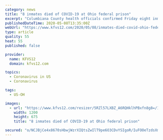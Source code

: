 ```yaml
---
category: news
title: "8 inmates died of COVID-19 at Ohio federal prison"
excerpt: "Columbiana County health officials confirmed Friday eight inmates have now died from COVID-19 at the Elkton Federal Correctional Institution. There are a total of 62 confirmed cases of COVID-19 at the prison."
publishedDateTime: 2020-05-08T13:35:00Z
webUrl: "https://www.kfvs12.com/2020/05/08/inmates-died-covid-ohio-federal-prison/"
type: article
quality: 55
heat: 55
published: false

provider:
  name: KFVS12
  domain: kfvs12.com

topics:
  - Coronavirus in US
  - Coronavirus

tags:
  - US-OH

images:
  - url: "https://www.kfvs12.com/resizer/5RZl57LXBZ_A6RQHklhPBxfn8g8=/1200x0/arc-anglerfish-arc2-prod-raycom.s3.amazonaws.com/public/WJHWYVDO75G4BDM5RGB2RDXTVE.jpg"
    width: 1200
    height: 675
    title: "8 inmates died of COVID-19 at Ohio federal prison"

secured: "o/NCJBjCe4x8670sHbwjWzrXIQtsZwIlT9pe6O3CDvYSIgoR/IuFOOeTzdsXmshkFB9VGxP7JJsqWgEkp+yyrZGamqCXZ1iF7VgXguhin46ZKpWEOUxOnC04YxoRZyY8nM8OQ384AWOZzPoL25ZnAb3W99UPQ9sSuSL4Dg0rQWa4QwHmqiee5r99NGOodRQXB5XN/co7wOIpVTbOD9u5F13TLSAvWg80rw3Zlh9ES/ClEqQMWf8b4rv5O/EQL0xw+PEbxVmmF2SR0c06RvHWJ3IcQE3HBlv2qYSsgInXyRT5a8rND9SekPdy4BqotKEsDiW63OCwnJuDWs0/ncU6xzzAJNYEZKG36TcgdB9dENLLEfbgrAshoo6IAxTZFFxuB3zp9BmKFSxoS+On0cTlD0q8EM8XutPBoW+2565P1dP4Jba1z7YBtQGGP0EQULEy+60Ma7vL1ONVwjEOTfWqpaY/I3NvHNqkGslzalUKAxE=;dvSDvFEsd+pLnqIGV3Anlw=="
---
```


